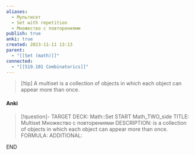 ```yaml
---
aliases:
  - Мультисет
  - Set with repetition
  - Множество с повторениями
publish: true
anki: true
created: 2023-11-11 13:13
parent:
  - "[[Set (math)]]"
connected:
  - "[[519.101 Combinatorics]]"
---
```


> [!tip] A multiset
is a collection of objects in which each object can appear more than once.


#### Anki
> [!question]-
TARGET DECK: Math::Set
START
Math_TWO_side
TITLE: Multiset
Множество с повторениями
DESCRIPTION: is a collection of objects in which each object can appear more than once.
FORMULA: 
ADDITIONAL:
<!--ID: 1705599792918-->
END











